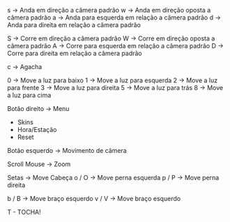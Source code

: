 s -> Anda em direção a câmera padrão
w -> Anda em direção oposta a câmera padrão
a -> Anda para esquerda em relação a câmera padrão
d -> Anda para direita em relação a câmera padrão

S -> Corre em direção a câmera padrão
W -> Corre em direção oposta a câmera padrão
A -> Corre para esquerda em relação a câmera padrão
D -> Corre para direita em relação a câmera padrão

c -> Agacha

0 -> Move a luz para baixo
1 -> Move a luz para esquerda
2 -> Move a luz para frente
3 -> Move a luz para direita
5 -> Move a luz para trás
8 -> Move a luz para cima

Botão direito -> Menu
  - Skins
  - Hora/Estação
  - Reset

Botão esquerdo -> Movimento de câmera

Scroll Mouse -> Zoom

Setas -> Move Cabeça
o / O -> Move perna esquerda
p / P -> Move perna direita

b / B -> Move braço esquerdo
v / V -> Move braço esquerdo

T - TOCHA!


